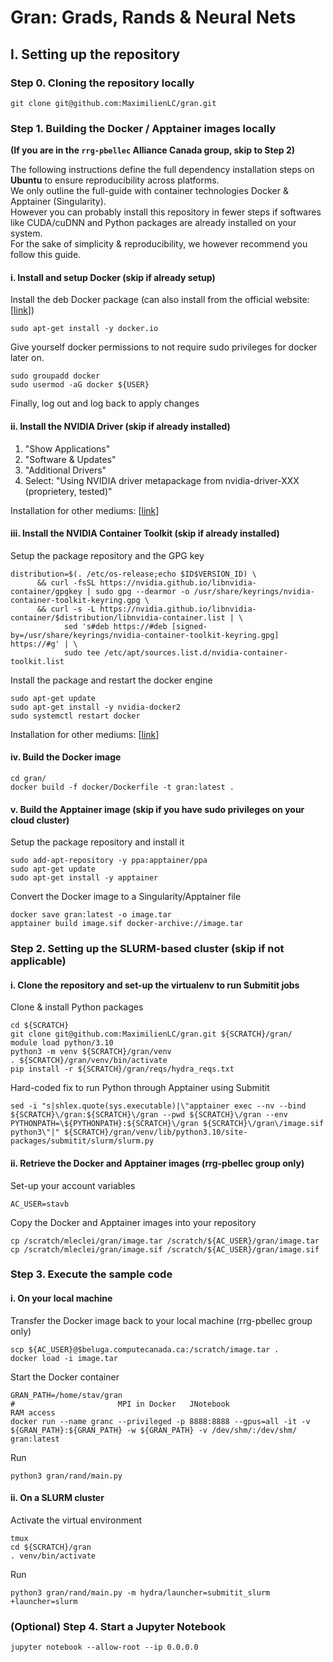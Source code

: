# Gran: Grads, Rands & Neural Nets

## I. Setting up the repository

### Step 0. Cloning the repository locally

```
git clone git@github.com:MaximilienLC/gran.git
```

### Step 1. Building the Docker / Apptainer images locally

**(If you are in the `rrg-pbellec` Alliance Canada group, skip to Step 2)**  
  
The following instructions define the full dependency installation steps on **Ubuntu** to ensure reproducibility across platforms.  
We only outline the full-guide with container technologies Docker & Apptainer (Singularity).  
However you can probably install this repository in fewer steps if softwares like CUDA/cuDNN and Python packages are already installed on your system.  
For the sake of simplicity & reproducibility, we however recommend you follow this guide.

#### i. Install and setup Docker (skip if already setup)
Install the deb Docker package (can also install from the official website: [[link](https://docs.docker.com/engine/install/)])
```
sudo apt-get install -y docker.io
```
Give yourself docker permissions to not require sudo privileges for docker later on.
```
sudo groupadd docker
sudo usermod -aG docker ${USER}
```
Finally, log out and log back to apply changes

#### ii. Install the NVIDIA Driver (skip if already installed)
1) "Show Applications"  
2) "Software & Updates"  
3) "Additional Drivers"  
4) Select: "Using NVIDIA driver metapackage from nvidia-driver-XXX (proprietery, tested)"  
  
Installation for other mediums: [[link](https://docs.nvidia.com/datacenter/tesla/tesla-installation-notes/index.html)]

#### iii. Install the NVIDIA Container Toolkit (skip if already installed)

Setup the package repository and the GPG key
```
distribution=$(. /etc/os-release;echo $ID$VERSION_ID) \
      && curl -fsSL https://nvidia.github.io/libnvidia-container/gpgkey | sudo gpg --dearmor -o /usr/share/keyrings/nvidia-container-toolkit-keyring.gpg \
      && curl -s -L https://nvidia.github.io/libnvidia-container/$distribution/libnvidia-container.list | \
            sed 's#deb https://#deb [signed-by=/usr/share/keyrings/nvidia-container-toolkit-keyring.gpg] https://#g' | \
            sudo tee /etc/apt/sources.list.d/nvidia-container-toolkit.list
```
Install the package and restart the docker engine
```
sudo apt-get update
sudo apt-get install -y nvidia-docker2
sudo systemctl restart docker
```
  
Installation for other mediums: [[link](https://docs.nvidia.com/datacenter/cloud-native/container-toolkit/install-guide.html)]

#### iv. Build the Docker image

```
cd gran/
docker build -f docker/Dockerfile -t gran:latest .
```

#### v. Build the Apptainer image (skip if you have sudo privileges on your cloud cluster)

Setup the package repository and install it
```
sudo add-apt-repository -y ppa:apptainer/ppa
sudo apt-get update
sudo apt-get install -y apptainer
```
Convert the Docker image to a Singularity/Apptainer file
```
docker save gran:latest -o image.tar
apptainer build image.sif docker-archive://image.tar
```

### Step 2. Setting up the SLURM-based cluster (skip if not applicable)

#### i. Clone the repository and set-up the virtualenv to run Submitit jobs
Clone & install Python packages
```
cd ${SCRATCH}
git clone git@github.com:MaximilienLC/gran.git ${SCRATCH}/gran/
module load python/3.10
python3 -m venv ${SCRATCH}/gran/venv
. ${SCRATCH}/gran/venv/bin/activate
pip install -r ${SCRATCH}/gran/reqs/hydra_reqs.txt
```
Hard-coded fix to run Python through Apptainer using Submitit
```
sed -i "s|shlex.quote(sys.executable)|\"apptainer exec --nv --bind ${SCRATCH}\/gran:${SCRATCH}\/gran --pwd ${SCRATCH}\/gran --env PYTHONPATH=\${PYTHONPATH}:${SCRATCH}\/gran ${SCRATCH}\/gran\/image.sif python3\"|" ${SCRATCH}/gran/venv/lib/python3.10/site-packages/submitit/slurm/slurm.py
```

#### ii. Retrieve the Docker and Apptainer images (rrg-pbellec group only)
Set-up your account variables
```
AC_USER=stavb
```
Copy the Docker and Apptainer images into your repository
```
cp /scratch/mleclei/gran/image.tar /scratch/${AC_USER}/gran/image.tar
cp /scratch/mleclei/gran/image.sif /scratch/${AC_USER}/gran/image.sif
```

### Step 3. Execute the sample code

#### i. On your local machine

Transfer the Docker image back to your local machine (rrg-pbellec group only)
```
scp ${AC_USER}@$beluga.computecanada.ca:/scratch/image.tar .
docker load -i image.tar
```
Start the Docker container
```
GRAN_PATH=/home/stav/gran
#                       MPI in Docker   JNotebook                                                              RAM access
docker run --name granc --privileged -p 8888:8888 --gpus=all -it -v ${GRAN_PATH}:${GRAN_PATH} -w ${GRAN_PATH} -v /dev/shm/:/dev/shm/  gran:latest
```
Run
```
python3 gran/rand/main.py
```

#### ii. On a SLURM cluster

Activate the virtual environment
```
tmux
cd ${SCRATCH}/gran
. venv/bin/activate
```
Run
```
python3 gran/rand/main.py -m hydra/launcher=submitit_slurm +launcher=slurm
```

### (Optional) Step 4. Start a Jupyter Notebook
```
jupyter notebook --allow-root --ip 0.0.0.0
```